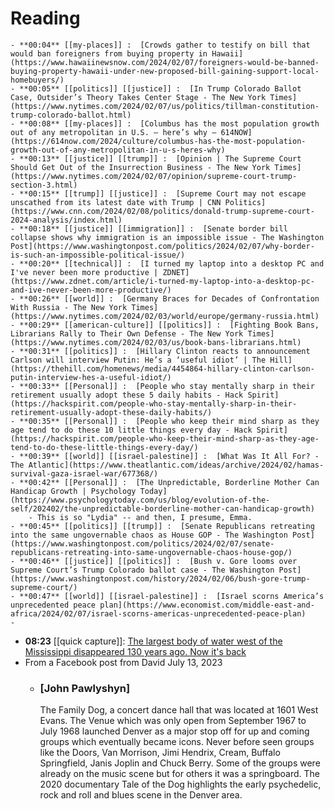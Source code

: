 # Reading
	- **00:04** [[my-places]] :  [Crowds gather to testify on bill that would ban foreigners from buying property in Hawaii](https://www.hawaiinewsnow.com/2024/02/07/foreigners-would-be-banned-buying-property-hawaii-under-new-proposed-bill-gaining-support-local-homebuyers/)
	- **00:05** [[politics]] [[justice]] :  [In Trump Colorado Ballot Case, Outsider’s Theory Takes Center Stage - The New York Times](https://www.nytimes.com/2024/02/07/us/politics/tillman-constitution-trump-colorado-ballot.html)
	- **00:08** [[my-places]] :  [Columbus has the most population growth out of any metropolitan in U.S. – here’s why – 614NOW](https://614now.com/2024/culture/columbus-has-the-most-population-growth-out-of-any-metropolitan-in-u-s-heres-why)
	- **00:13** [[justice]] [[trump]] :  [Opinion | The Supreme Court Should Get Out of the Insurrection Business - The New York Times](https://www.nytimes.com/2024/02/07/opinion/supreme-court-trump-section-3.html)
	- **00:15** [[trump]] [[justice]] :  [Supreme Court may not escape unscathed from its latest date with Trump | CNN Politics](https://www.cnn.com/2024/02/08/politics/donald-trump-supreme-court-2024-analysis/index.html)
	- **00:18** [[justice]] [[immigration]] :  [Senate border bill collapse shows why immigration is an impossible issue - The Washington Post](https://www.washingtonpost.com/politics/2024/02/07/why-border-is-such-an-impossible-political-issue/)
	- **00:20** [[technical]] :  [I turned my laptop into a desktop PC and I've never been more productive | ZDNET](https://www.zdnet.com/article/i-turned-my-laptop-into-a-desktop-pc-and-ive-never-been-more-productive/)
	- **00:26** [[world]] :  [Germany Braces for Decades of Confrontation With Russia - The New York Times](https://www.nytimes.com/2024/02/03/world/europe/germany-russia.html)
	- **00:29** [[american-culture]] [[politics]] :  [Fighting Book Bans, Librarians Rally to Their Own Defense - The New York Times](https://www.nytimes.com/2024/02/03/us/book-bans-librarians.html)
	- **00:31** [[politics]] :  [Hillary Clinton reacts to announcement Carlson will interview Putin: He’s a ‘useful idiot’ | The Hill](https://thehill.com/homenews/media/4454864-hillary-clinton-carlson-putin-interview-hes-a-useful-idiot/)
	- **00:33** [[Personal]] :  [People who stay mentally sharp in their retirement usually adopt these 5 daily habits - Hack Spirit](https://hackspirit.com/people-who-stay-mentally-sharp-in-their-retirement-usually-adopt-these-daily-habits/)
	- **00:35** [[Personal]] :  [People who keep their mind sharp as they age tend to do these 10 little things every day - Hack Spirit](https://hackspirit.com/people-who-keep-their-mind-sharp-as-they-age-tend-to-do-these-little-things-every-day/)
	- **00:39** [[world]] [[israel-palestine]] :  [What Was It All For? - The Atlantic](https://www.theatlantic.com/ideas/archive/2024/02/hamas-survival-gaza-israel-war/677368/)
	- **00:42** [[Personal]] :  [The Unpredictable, Borderline Mother Can Handicap Growth | Psychology Today](https://www.psychologytoday.com/us/blog/evolution-of-the-self/202402/the-unpredictable-borderline-mother-can-handicap-growth)
		- This is so "Lydia" -- and then, I presume, Emma.
	- **00:45** [[politics]] [[trump]] :  [Senate Republicans retreating into the same ungovernable chaos as House GOP - The Washington Post](https://www.washingtonpost.com/politics/2024/02/07/senate-republicans-retreating-into-same-ungovernable-chaos-house-gop/)
	- **00:46** [[justice]] [[politics]] :  [Bush v. Gore looms over Supreme Court’s Trump Colorado ballot case - The Washington Post](https://www.washingtonpost.com/history/2024/02/06/bush-gore-trump-supreme-court/)
	- **00:47** [[world]] [[israel-palestine]] :  [Israel scorns America’s unprecedented peace plan](https://www.economist.com/middle-east-and-africa/2024/02/07/israel-scorns-americas-unprecedented-peace-plan)
	-
- **08:23** [[quick capture]]:  [The largest body of water west of the Mississippi disappeared 130 years ago. Now it's back](https://phys.org/news/2024-02-largest-body-west-mississippi-years.html)
- From a Facebook post from David July 13, 2023
	- ### [**John Pawlyshyn**]
	  
	  The Family Dog, a concert dance hall that was located at 1601 West Evans. The Venue which was only open from September 1967 to July 1968 launched Denver as a major stop off for up and coming groups which eventually became icons. Never before seen groups like the Doors, Van Morrison, Jimi Hendrix, Cream, Buffalo Springfield, Janis Joplin and Chuck Berry. Some of the groups were already on the music scene but for others it was a springboard. The 2020 documentary Tale of the Dog highlights the early psychedelic, rock and roll and blues scene in the Denver area.